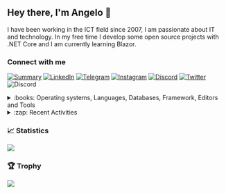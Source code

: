 ## Hey there, I'm Angelo 👋

<!-- ### Profile -->
I have been working in the ICT field since 2007, I am passionate about IT and technology. In my free time I develop some open source projects with .NET Core and I am currently learning Blazor.<br>


### Connect with me<br>
[![Summary](https://img.shields.io/badge/summary-%23990000.svg?style=for-the-badge&logo=github&logoColor=white)](https://resume.github.io/?AngeloDotNet)
[![LinkedIn](https://img.shields.io/badge/LinkedIn-0077B5?style=for-the-badge&logo=linkedin&logoColor=white)](https://www.linkedin.com/in/pirolaangelo/)
[![Telegram](https://img.shields.io/badge/Telegram-2CA5E0?style=for-the-badge&logo=telegram&logoColor=white)](https://t.me/angeloIT87)
[![Instagram](https://img.shields.io/badge/Instagram-E4405F?style=for-the-badge&logo=instagram&logoColor=white)](https://www.instagram.com/angeloit87/)
[![Discord](https://img.shields.io/badge/Discord-5865F2?style=for-the-badge&logo=discord&logoColor=white)](https://discord.gg/JTDhH53Kya)
[![Twitter](https://img.shields.io/badge/Twitter-1DA1F2?style=for-the-badge&logo=twitter&logoColor=white)](https://twitter.com/angeloit87/)
![Discord](https://img.shields.io/discord/830840397373898762?style=for-the-badge)


<details>
  <summary>:books: Operating systems, Languages, Databases, Framework, Editors and Tools</summary>

  [![](https://img.shields.io/badge/Windows-0078D6?style=for-the-badge&logo=windows&logoColor=white)]()
  [![](https://img.shields.io/badge/mac%20os-000000?style=for-the-badge&logo=apple&logoColor=white)]()
  [![](https://img.shields.io/badge/Linux-FCC624?style=for-the-badge&logo=linux&logoColor=black)]()
  [![](https://img.shields.io/badge/C%23-239120?style=for-the-badge&logo=c-sharp&logoColor=white)]()
  [![](https://img.shields.io/badge/WebAssembly-654FF0?style=for-the-badge&logo=WebAssembly&logoColor=white)]()
  [![](https://img.shields.io/badge/HTML5-E34F26?style=for-the-badge&logo=html5&logoColor=white)]()
  [![](https://img.shields.io/badge/CSS3-1572B6?style=for-the-badge&logo=css3&logoColor=white)]()
  [![](https://img.shields.io/badge/Microsoft%20SQL%20Server-CC2927?style=for-the-badge&logo=microsoft%20sql%20server&logoColor=white)]()
  [![](https://img.shields.io/badge/SQLite-07405E?style=for-the-badge&logo=sqlite&logoColor=white)]()
  [![](https://img.shields.io/badge/MySQL-005C84?style=for-the-badge&logo=mysql&logoColor=white)]()
  [![](https://img.shields.io/badge/MariaDB-003545?style=for-the-badge&logo=mariadb&logoColor=white)]()
  [![](https://img.shields.io/badge/PostgreSQL-316192?style=for-the-badge&logo=postgresql&logoColor=white)]()
  [![](https://img.shields.io/badge/Microsoft-666666?style=for-the-badge&logo=microsoft&logoColor=white)]()
  [![](https://img.shields.io/badge/.NET-512BD4?style=for-the-badge&logo=dotnet&logoColor=white)]()
  [![](https://img.shields.io/badge/Bootstrap-563D7C?style=for-the-badge&logo=bootstrap&logoColor=white)]()
  [![](https://img.shields.io/badge/Font_Awesome-339AF0?style=for-the-badge&logo=fontawesome&logoColor=white)]()
  [![](https://img.shields.io/badge/Visual_Studio-5C2D91?style=for-the-badge&logo=visual%20studio&logoColor=white)]()
  [![](https://img.shields.io/badge/VSCode-0078D4?style=for-the-badge&logo=visual%20studio%20code&logoColor=white)]()
  [![](https://img.shields.io/badge/Docker-2496ED?style=for-the-badge&logo=docker&logoColor=white)]()
  [![](https://img.shields.io/badge/Git-E34F26?style=for-the-badge&logo=git&logoColor=white)]()
  [![](https://img.shields.io/badge/GitHub_Actions-2088FF?style=for-the-badge&logo=github-actions&logoColor=white)]()

</details>


<details>
  <summary>:zap: Recent Activities</summary>

  <!--START_SECTION:activity-->
1. 🎉 Merged PR [#134](https://github.com/AngeloDotNet/GestioneSagre/pull/134) in [AngeloDotNet/GestioneSagre](https://github.com/AngeloDotNet/GestioneSagre)
2. ❗️ Closed issue [#135](https://github.com/AngeloDotNet/GestioneSagre/issues/135) in [AngeloDotNet/GestioneSagre](https://github.com/AngeloDotNet/GestioneSagre)
3. 🎉 Merged PR [#136](https://github.com/AngeloDotNet/GestioneSagre/pull/136) in [AngeloDotNet/GestioneSagre](https://github.com/AngeloDotNet/GestioneSagre)
4. ❗️ Opened issue [#135](https://github.com/AngeloDotNet/GestioneSagre/issues/135) in [AngeloDotNet/GestioneSagre](https://github.com/AngeloDotNet/GestioneSagre)
5. 🎉 Merged PR [#133](https://github.com/AngeloDotNet/GestioneSagre/pull/133) in [AngeloDotNet/GestioneSagre](https://github.com/AngeloDotNet/GestioneSagre)
  <!--END_SECTION:activity-->

</details>
 

### :chart_with_upwards_trend: Statistics<br>
<img src="https://github-profile-summary-cards.vercel.app/api/cards/profile-details?username=angelodotnet&theme=vue" />


### 🏆 Trophy
<img src="https://github-profile-trophy.vercel.app/?username=angelodotnet" />
